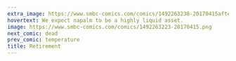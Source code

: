 ```yaml
---
extra_image: https://www.smbc-comics.com/comics/1492263238-20170415after.png
hovertext: We expect napalm to be a highly liquid asset.
image: https://www.smbc-comics.com/comics/1492263223-20170415.png
next_comic: dead
prev_comic: temperature
title: Retirement
---
```


